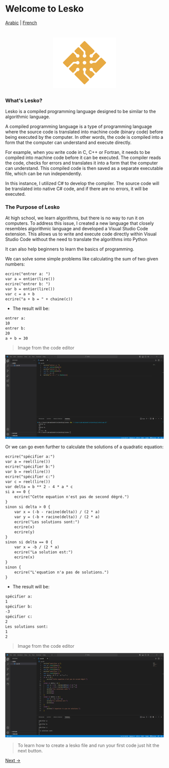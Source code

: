 # Welcome to Lesko


[Arabic](https://github.com/Mohamed-Akram-Hl/docs/blob/main/0.%20Intro/Arabic%20Introduction.md) |
[French](https://github.com/Mohamed-Akram-Hl/docs/blob/main/0.%20Intro/French%20Introduction.md)


<h1 align="center">
  <img src="https://github.com/Mohamed-Akram-Hl/docs/blob/main/assets/Logo.png?raw=true" width="200px"/>
</h1>

### What's Lesko?


Lesko is a compiled programming language designed to be similar to the algorithmic language.

A compiled programming language is a type of programming language where the source code is translated into machine code (binary code) before being executed by the computer. In other words, the code is compiled into a form that the computer can understand and execute directly.


For example, when you write code in C, C++ or Fortran, it needs to be compiled into machine code before it can be executed. The compiler reads the code, checks for errors and translates it into a form that the computer can understand. This compiled code is then saved as a separate executable file, which can be run independently.

In this instance, I utilized C# to develop the compiler. The source code will be translated into native C# code, and if there are no errors, it will be executed.

### The Purpose of Lesko

At high school, we learn algorithms, but there is no way to run it on computers. To address this issue, I created a new language that closely resembles algorithmic language and developed a Visual Studio Code extension. This allows us to write and execute code directly within Visual Studio Code without the need to translate the algorithms into Python

It can also help beginners to learn the basics of programming.


We can solve some simple problems like calculating the sum of two given numbers:


```
ecrire("entrer a: ")
var a = entier(lire())
ecrire("entrer b: ")
var b = entier(lire())
var c = a + b
ecrire("a + b = " + chaine(c))
```

* The result will be:

```
entrer a: 
10
entrer b:
20
a + b = 30
```

> Image from the code editor

![sum](https://raw.githubusercontent.com/Mohamed-Akram-Hl/docs/main/assets/Screenshot%202023-02-10%20195930.png)

Or we can go even further to calculate the solutions of a quadratic equation:

```
ecrire("spécifier a:")
var a = reel(lire())
ecrire("spécifier b:")
var b = reel(lire())
ecrire("spécifier c:")
var c = reel(lire())
var delta = b ** 2 - 4 * a * c
si a == 0 {
    ecrire("Cette equation n'est pas de second dégré.")
}
sinon si delta > 0 {
    var x = (-b - racine(delta)) / (2 * a)
    var y = (-b + racine(delta)) / (2 * a)
    ecrire("Les solutions sont:")
    ecrire(x)
    ecrire(y)
}
sinon si delta == 0 {
    var x = -b / (2 * a)
    ecrire("La solution est:")
    ecrire(x)
}
sinon {
    ecrire("L'equation n'a pas de solutions.")
}
```

* The result will be:

```
spécifier a:
1
spécifier b:
-3
spécifier c:
2
Les solutions sont:
1
2
```

> Image from the code editor


![quad](https://raw.githubusercontent.com/Mohamed-Akram-Hl/docs/main/assets/Screenshot%202023-02-10%20200951.png)

> To learn how to create a lesko file and run your first code just hit the next button.

[Next ->](https://github.com/Mohamed-Akram-Hl/docs/blob/main/1.%20Installation%20and%20Setup/Installation%20and%20Setup.md)
